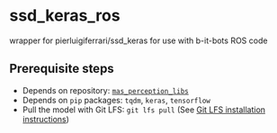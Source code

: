 # ssd_keras_ros
wrapper for pierluigiferrari/ssd_keras for use with b-it-bots ROS code

## Prerequisite steps
* Depends on repository: [`mas_perception_libs`](https://github.com/b-it-bots/mas_perception)
* Depends on `pip` packages: `tqdm`, `keras`, `tensorflow`
* Pull the model with Git LFS: `git lfs pull`
  (See [Git LFS installation instructions](https://help.github.com/articles/installing-git-large-file-storage/))
